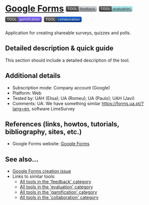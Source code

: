 # [Google Forms](https://forms.google.com)  [<img src="images/feedback.png" align="bottom">](https://github.com/e-CLOSE/Toolbox/issues?q=label%3A01_TOOL+label%3Afeedback) [<img src="images/evaluation.png" align="bottom">](https://github.com/e-CLOSE/Toolbox/issues?q=label%3A01_TOOL+label%3Aevaluation) [<img src="images/gamification.png" align="bottom">](https://github.com/e-CLOSE/Toolbox/issues?q=label%3A01_TOOL+label%3Agamification) [<img src="images/collaboration.png" align="bottom">](https://github.com/e-CLOSE/Toolbox/issues?q=label%3A01_TOOL+label%3Acollaboration)

Application for creating shareable surveys, quizzes and polls.


## Detailed description & quick guide

This section should include a detailed description of the tool.


## Additional details

- Subscription mode: Company account (Google)
- Platform: Web
- Tested by: UAH (Elisa); UA (Romeu); UA (Paulo); UAH (Javi)
- Comments: UA: We have something similar https://forms.ua.pt/?lang=en, software LimeSurvey


## References (links, howtos, tutorials, bibliography, sites, etc.)

- Google Forms website: [Google Forms](https://forms.google.com)


## See also...

- [Google Forms creation issue](https://github.com/e-CLOSE/Toolbox/issues/120)
- Links to similar tools:
  - [All tools in the 'feedback' category](https://github.com/e-CLOSE/Toolbox/issues?q=label%3A01_TOOL+label%3Afeedback)
  - [All tools in the 'evaluation' category](https://github.com/e-CLOSE/Toolbox/issues?q=label%3A01_TOOL+label%3Aevaluation)
  - [All tools in the 'gamification' category](https://github.com/e-CLOSE/Toolbox/issues?q=label%3A01_TOOL+label%3Agamification)
  - [All tools in the 'collaboration' category](https://github.com/e-CLOSE/Toolbox/issues?q=label%3A01_TOOL+label%3Acollaboration)
